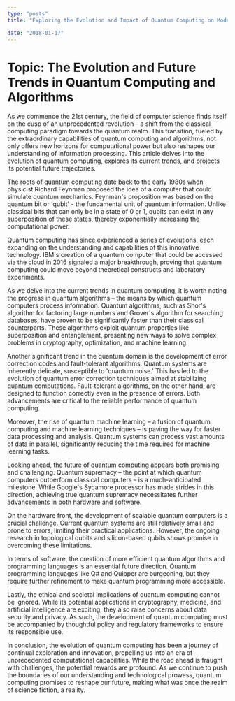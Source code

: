 ```yaml
---
type: "posts"
title: "Exploring the Evolution and Impact of Quantum Computing on Modern Algorithms"

date: "2018-01-17"
---
```


# Topic: The Evolution and Future Trends in Quantum Computing and Algorithms

As we commence the 21st century, the field of computer science finds itself on the cusp of an unprecedented revolution – a shift from the classical computing paradigm towards the quantum realm. This transition, fueled by the extraordinary capabilities of quantum computing and algorithms, not only offers new horizons for computational power but also reshapes our understanding of information processing. This article delves into the evolution of quantum computing, explores its current trends, and projects its potential future trajectories.

The roots of quantum computing date back to the early 1980s when physicist Richard Feynman proposed the idea of a computer that could simulate quantum mechanics. Feynman's proposition was based on the quantum bit or 'qubit' - the fundamental unit of quantum information. Unlike classical bits that can only be in a state of 0 or 1, qubits can exist in any superposition of these states, thereby exponentially increasing the computational power.

Quantum computing has since experienced a series of evolutions, each expanding on the understanding and capabilities of this innovative technology. IBM's creation of a quantum computer that could be accessed via the cloud in 2016 signaled a major breakthrough, proving that quantum computing could move beyond theoretical constructs and laboratory experiments.

As we delve into the current trends in quantum computing, it is worth noting the progress in quantum algorithms – the means by which quantum computers process information. Quantum algorithms, such as Shor's algorithm for factoring large numbers and Grover's algorithm for searching databases, have proven to be significantly faster than their classical counterparts. These algorithms exploit quantum properties like superposition and entanglement, presenting new ways to solve complex problems in cryptography, optimization, and machine learning.

Another significant trend in the quantum domain is the development of error correction codes and fault-tolerant algorithms. Quantum systems are inherently delicate, susceptible to 'quantum noise.' This has led to the evolution of quantum error correction techniques aimed at stabilizing quantum computations. Fault-tolerant algorithms, on the other hand, are designed to function correctly even in the presence of errors. Both advancements are critical to the reliable performance of quantum computing.

Moreover, the rise of quantum machine learning – a fusion of quantum computing and machine learning techniques – is paving the way for faster data processing and analysis. Quantum systems can process vast amounts of data in parallel, significantly reducing the time required for machine learning tasks.

Looking ahead, the future of quantum computing appears both promising and challenging. Quantum supremacy – the point at which quantum computers outperform classical computers – is a much-anticipated milestone. While Google's Sycamore processor has made strides in this direction, achieving true quantum supremacy necessitates further advancements in both hardware and software.

On the hardware front, the development of scalable quantum computers is a crucial challenge. Current quantum systems are still relatively small and prone to errors, limiting their practical applications. However, the ongoing research in topological qubits and silicon-based qubits shows promise in overcoming these limitations.

In terms of software, the creation of more efficient quantum algorithms and programming languages is an essential future direction. Quantum programming languages like Q# and Quipper are burgeoning, but they require further refinement to make quantum programming more accessible.

Lastly, the ethical and societal implications of quantum computing cannot be ignored. While its potential applications in cryptography, medicine, and artificial intelligence are exciting, they also raise concerns about data security and privacy. As such, the development of quantum computing must be accompanied by thoughtful policy and regulatory frameworks to ensure its responsible use.

In conclusion, the evolution of quantum computing has been a journey of continual exploration and innovation, propelling us into an era of unprecedented computational capabilities. While the road ahead is fraught with challenges, the potential rewards are profound. As we continue to push the boundaries of our understanding and technological prowess, quantum computing promises to reshape our future, making what was once the realm of science fiction, a reality.
